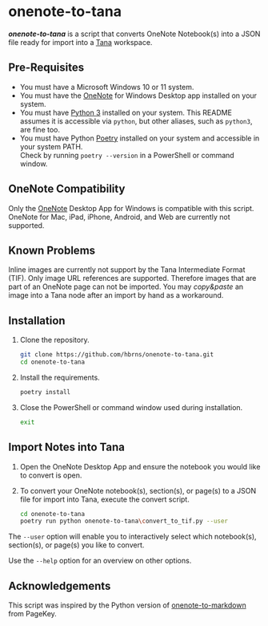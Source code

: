 # onenote-to-tana

_**onenote-to-tana**_ is a script that converts OneNote Notebook(s) into
a JSON file ready for import into a [Tana](https://tana.inc/) workspace.

## Pre-Requisites

- You must have a Microsoft Windows 10 or 11 system.
- You must have the [OneNote](https://www.onenote.com/Download)
  for Windows Desktop app installed on your system.
- You must have [Python 3](https://www.python.org/downloads/windows/)
  installed on your system. This README assumes it is accessible via
  `python`, but other aliases, such as `python3`, are fine too.
- You must have Python [Poetry](https://python-poetry.org/docs/#installing-with-the-official-installer)
  installed on your system and accessible in your system PATH.  
  Check by running `poetry --version` in a PowerShell or command window.

## OneNote Compatibility

Only the [OneNote](https://www.onenote.com/download/win32/x64/en-US)
Desktop App for Windows is compatible with this script.  
OneNote for Mac, iPad, iPhone, Android, and Web are currently not supported.

## Known Problems

Inline images are currently not support by the Tana Intermediate Format (TIF).
Only image URL references are supported.
Therefore images that are part of an OneNote page can not be imported.
You may _copy&paste_ an image into a Tana node after an import by hand as
a workaround.

## Installation

1. Clone the repository.

    ```sh
    git clone https://github.com/hbrns/onenote-to-tana.git
    cd onenote-to-tana
    ```

2. Install the requirements.

    ```sh
    poetry install
    ```

3. Close the PowerShell or command window used during installation.

    ```sh
    exit
    ```

## Import Notes into Tana

1. Open the OneNote Desktop App and ensure the notebook you would like 
   to convert is open.
2. To convert your OneNote notebook(s), section(s), or page(s) to a JSON file
   for import into Tana, execute the convert script.

    ```bash
    cd onenote-to-tana
    poetry run python onenote-to-tana\convert_to_tif.py --user
    ```

The `--user` option will enable you to interactively select which
notebook(s), section(s), or page(s) you like to convert.

Use the `--help` option for an overview on other options.

## Acknowledgements

This script was inspired by the Python version of
[onenote-to-markdown](https://blog.pagekey.io/onenote-to-markdown-python/)
from PageKey.
